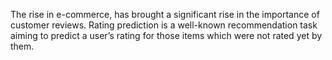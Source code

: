 The rise in e-commerce, has brought a significant rise in the importance of customer reviews. Rating prediction is a well-known recommendation task aiming to predict a user’s rating for those items which were not rated yet by them. 
